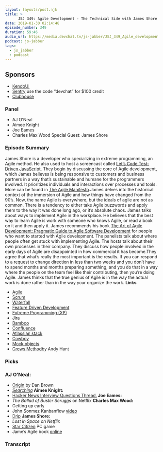 ```yaml
---
layout: layouts/post.njk
title: >
      JSJ 349: Agile Development - The Technical Side with James Shore
date: 2019-01-30 02:14:48
episode_number: 349
duration: 59:46
audio_url: https://media.devchat.tv/js-jabber/JSJ_349_Agile_development_particularly_the_technical_side_with_James_Shore.mp3
podcast: js-jabber
tags: 
  - js_jabber
  - podcast
---
```


## **Sponsors**

- [KendoUI](https://www.telerik.com/kendo-ui?utm_medium=social-paid&utm_source=devchattv&utm_campaign=kendo-ui-awareness-jsjabber)
- [Sentry](http://sentry.io/) use the code “devchat” for $100 credit
- [Clubhouse](https://clubhouse.io/jsjabber)

### **Panel**

- AJ O’Neal
- Aimee Knight
- Joe Eames
- Charles Max Wood
Special Guest: James Shore
### **Episode Summary**
James Shore is a developer who specializing in extreme programming, an Agile method. He also used to host a screencast called [Let’s Code Test-Driven JavaScript](https://www.letscodejavascript.com/). They begin by discussing the core of Agile development, which James believes is being responsive to customers and business partners in a way that’s sustainable and humane for the programmers involved. It prioritizes individuals and interactions over processes and tools. More can be found in [The Agile Manifesto](https://agilemanifesto.org/).James delves into the historical context of the immersion of Agile and how things have changed from the 90’s. Now, the name Agile is everywhere, but the ideals of agile are not as common. There is a tendency to either take Agile buzzwords and apply them to the way it was done long ago, or it’s absolute chaos. James talks about ways to implement Agile in the workplace. He believes that the best way to learn Agile is work with someone who knows Agile, or read a book on it and then apply it. James recommends his book [The Art of Agile Development: Pragmatic Guide to Agile Software Development](https://www.amazon.com/Art-Agile-Development-Pragmatic-Software/dp/0596527675/ref=sr_1_1?ie=UTF8&qid=1548462018&sr=8-1&linkCode=ll1&tag=devchattv-20&linkId=f06bfe7482dca8bb751ed6d7cc86e2ab&language=en_US) for people who want to started with Agile development. The panelists talk about where people often get stuck with implementing Agile. The hosts talk about their own processes in their company. They discuss how people involved in the early days of Agile are disappointed in how commercial it has become.They agree that what’s really the most important is the results. If you can respond to a request to change direction in less than two weeks and you don’t have to spend months and months preparing something, and you do that in a way where the people on the team feel like their contributing, then you’re doing Agile. James thinks that the true genius of Agile is in the way the actual work is done rather than in the way your organize the work. **Links**
- [Agile](https://github.com/a-jie/AgileJS)
- [Scrum](https://www.scrum.org/)
- [Waterfall](https://github.com/bingdian/waterfall)
- [Feature Driven Development](http://agilemodeling.com/essays/fdd.htm)
- [Extreme Programming (XP)](http://www.extremeprogramming.org/)
- [Jira](https://www.atlassian.com/software/jira)
- [Bamboo](https://github.com/thoughtbot/bamboo)
- [Confluence](https://www.atlassian.com/software/confluence)
- [Atlassian stack](https://www.atlassian.com/enterprise/stack)
- [Cowboy](https://searchsoftwarequality.techtarget.com/definition/cowboy-coding)
- [Mock objects](https://www.agilealliance.org/glossary/mocks/)
- [Grows Method](https://growsmethod.com/)by Andy Hunt

### **Picks**

### **AJ O’Neal:**

- [Origin](https://www.amazon.com/Origin-Robert-Langdon-Dan-Brown/dp/0525563709/ref=sr_1_1?ie=UTF8&qid=1548462018&sr=8-1&linkCode=ll1&tag=devchattv-20&linkId=f06bfe7482dca8bb751ed6d7cc86e2ab&language=en_US) by Dan Brown 
- _[Searching](https://www.imdb.com/title/tt7668870/)_
**Aimee Knight:**
- [Hacker News Interview Questions Thread.](https://news.ycombinator.com/item?id=13701311)
**Joe Eames:**
- _The Ballad of Buster Scruggs_ on Netflix
**Charles Max Wood:**
- Getting up early
- John Sonmez Kanbanflow [video](https://www.youtube.com/watch?v=W9k0OhJkjQ0)
- [Drip](https://www.drip.com/)
**James Shore:**
- _Lost in Space on Netflix_
- [Star Citizen](https://robertsspaceindustries.com/star-citizen) PC game
- Jame’s Agile book [online](https://www.jamesshore.com/Agile-Book/)


### Transcript


